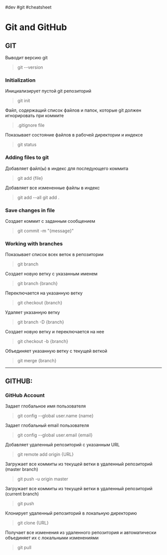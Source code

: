 #dev #git #cheatsheet
# Git and GitHub 
 
## GIT

Выводит версию git
> git --version

### Initialization

Инициализирует пустой git репозиторий
> git init

Файл, содержащий список файлов и папок, которые git должен игнорировать при коммите
> .gitignore file

Показывает состояние файлов в рабочей директории и индексе
> git status

### Adding files to git

Добавляет файл(ы) в индекс для последующего коммита
> git add {file}

Добавляет все измененные файлы в индекс
> git add --all
> git add .

### Save changes in file

Создает коммит с заданным сообщением
> git commit -m "{message}" 

### Working with branches

Показывает список всех веток в репозитории
> git branch

Создает новую ветку с указанным именем
> git branch {branch}

Переключается на указанную ветку
> git checkout {branch}

Удаляет указанную ветку
> git branch -D {branch}

Создает новую ветку и переключается на нее
> git checkout -b {branch}

Объединяет указанную ветку с текущей веткой
> git merge {branch}

---

## GITHUB: 

### GitHub Account
Задает глобальное имя пользователя
> git config --global user.name {name}

Задает глобальный email пользователя
> git config --global user.email {email}

Добавляет удаленный репозиторий с указанным URL
> git remote add origin {URL}

Загружает все коммиты из текущей ветки в удаленный репозиторий (master branch)
> git push -u origin master

Загружает все коммиты из текущей ветки в удаленный репозиторий (current branch)
> git push

Клонирует удаленный репозиторий в локальную директорию
> git clone {URL}

Получает все изменения из удаленного репозитория и автоматически объединяет их с локальными изменениями
> git pull

